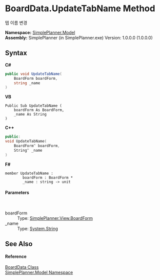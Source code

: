 # BoardData.UpdateTabName Method 
 

탭 이름 변경

**Namespace:**&nbsp;<a href="69154b3e-94f5-3ded-5607-f19f1dffa32f">SimplePlanner.Model</a><br />**Assembly:**&nbsp;SimplePlanner (in SimplePlanner.exe) Version: 1.0.0.0 (1.0.0.0)

## Syntax

**C#**<br />
``` C#
public void UpdateTabName(
	BoardForm boardForm,
	string _name
)
```

**VB**<br />
``` VB
Public Sub UpdateTabName ( 
	boardForm As BoardForm,
	_name As String
)
```

**C++**<br />
``` C++
public:
void UpdateTabName(
	BoardForm^ boardForm, 
	String^ _name
)
```

**F#**<br />
``` F#
member UpdateTabName : 
        boardForm : BoardForm * 
        _name : string -> unit 

```


#### Parameters
&nbsp;<dl><dt>boardForm</dt><dd>Type: <a href="2598ddfb-2bdf-db1b-81e6-4716d956b3d2">SimplePlanner.View.BoardForm</a><br /></dd><dt>_name</dt><dd>Type: <a href="http://msdn2.microsoft.com/en-us/library/s1wwdcbf" target="_blank">System.String</a><br /></dd></dl>

## See Also


#### Reference
<a href="7d071be6-9c45-9a7e-1fc5-2bf38c487a30">BoardData Class</a><br /><a href="69154b3e-94f5-3ded-5607-f19f1dffa32f">SimplePlanner.Model Namespace</a><br />
